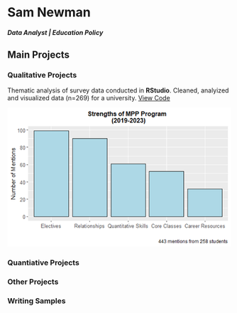 # Sam Newman

##### Data Analyst | Education Policy 

## Main Projects 
### Qualitative Projects 
Thematic analysis of survey data conducted in **RStudio**. Cleaned, analyized and visualized data (n=269) for a university. 
[View Code](https://github.com/samuelnewman03/Portfolio-Projects/blob/main/Qualitative%20Project_Program%20Strengths.Rmd)

![image](https://github.com/samuelnewman03/samuelnewman03.github.io/blob/main/assets/Qualitative_Program%20Strengths.png )
### Quantiative Projects 

### Other Projects 

### Writing Samples 
